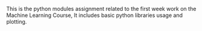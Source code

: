 This is the python modules assignment related to the first week work on the Machine Learning Course, It includes basic python libraries usage and plotting.
